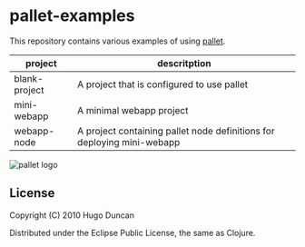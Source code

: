 # pallet-examples

This repository contains various examples of using
[pallet](http://github.com/hugoduncan/pallet).

<table>
  <thead><tr><th>project</th><th>descritption</th></tr></thead>
  <tbody>
    <tr>
      <td>blank-project</td>
      <td>A project that is configured to use pallet</td>
    </tr>
    <tr>
      <td>mini-webapp</td>
      <td>A minimal webapp project</td>
    </tr>
    <tr>
      <td>webapp-node</td>
      <td>A project containing pallet node definitions for deploying mini-webapp</td>
    </tr>
  </tbody>
</table>

![pallet logo](http://github.com/downloads/hugoduncan/pallet/pallet-logo.png)

## License

Copyright (C) 2010 Hugo Duncan

Distributed under the Eclipse Public License, the same as Clojure.
